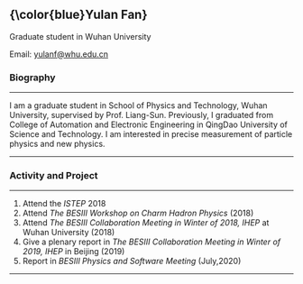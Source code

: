 ## {\color{blue}Yulan Fan}

Graduate student in Wuhan University

Email: yulanf@whu.edu.cn

### Biography
***
I am a graduate student in School of Physics and Technology, Wuhan University, supervised by Prof. Liang-Sun. Previously, I graduated from College of Automation and Electronic Engineering in QingDao University of Science and Technology.
I am interested in precise measurement of particle physics and new physics.
***

### Activity and Project
***
1. Attend the *ISTEP* 2018
2. Attend *The BESIII Workshop on Charm Hadron Physics* (2018)
3. Attend *The BESIII Collaboration Meeting in Winter of 2018, IHEP* at Wuhan University (2018)
4. Give a plenary report in *The BESIII Collaboration Meeting in Winter of 2019, IHEP* in Beijing (2019)
5. Report in *BESIII Physics and Software Meeting* (July,2020) 
***
